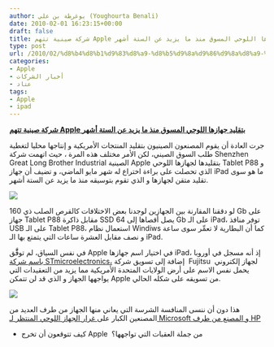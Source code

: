 ```yaml
---
author: يوغرطة بن علي (Youghourta Benali)
date: 2010-02-01 16:23:15+00:00
draft: false
title: شركة صينية تتهم Apple بتقليد جهازها اللوحي المسوق منذ ما يزيد عن الستة أشهر
type: post
url: /2010/02/%d8%b4%d8%b1%d9%83%d8%a9-%d8%b5%d9%8a%d9%86%d9%8a%d8%a9-%d8%aa%d8%aa%d9%87%d9%85-apple-%d8%a8%d8%aa%d9%82%d9%84%d9%8a%d8%af-%d8%ac%d9%87%d8%a7%d8%b2%d9%87%d8%a7-%d8%a7%d9%84%d9%84%d9%88%d8%ad%d9%8a/
categories:
- Apple
- أخبار الشركات
- عتاد
tags:
- Apple
- ipad
---
```


[**شركة صينية تتهم Apple بتقليد جهازها اللوحي المسوق منذ ما يزيد عن الستة أشهر**](https://www.it-scoop.com/2010/02/%d8%b4%d8%b1%d9%83%d8%a9-%d8%b5%d9%8a%d9%86%d9%8a%d8%a9-%d8%aa%d8%aa%d9%87%d9%85-apple-%d8%a8%d8%aa%d9%82%d9%84%d9%8a%d8%af-%d8%ac%d9%87%d8%a7%d8%b2%d9%87%d8%a7-%d8%a7%d9%84%d9%84%d9%88%d8%ad%d9%8a/)


جرت العادة أن يقوم المصنعون الصينيون بتقليد المنتجات الأمريكية و إنتاجها محليا لتغطية طلب السوق الصيني، لكن الأمر مختلف هذه المرة ، حيث اتهمت شركة Shenzhen Great Long Brother Industrial الصينية Apple بتقليدها لجهازها اللوحي Tablet P88 و الذي تحصلت على براءة اختراع له شهر مايو الماضي، و تضيف أن جهاز iPad ما هو سوى تقليد متقن لجهازها و الذي تقوم بتوسيقه منذ ما يزيد عن الستة أشهر.

[![](https://www.it-scoop.com/wp-content/uploads/2010/02/p88.jpg)
](https://www.it-scoop.com/2010/02/%d8%b4%d8%b1%d9%83%d8%a9-%d8%b5%d9%8a%d9%86%d9%8a%d8%a9-%d8%aa%d8%aa%d9%87%d9%85-apple-%d8%a8%d8%aa%d9%82%d9%84%d9%8a%d8%af-%d8%ac%d9%87%d8%a7%d8%b2%d9%87%d8%a7-%d8%a7%d9%84%d9%84%d9%88%d8%ad%d9%8a/)

لو دققنا المقارنة بين الجهازين لوجدنا بعض الاختلافات كالقرص الصلب ذي 160 Gb على جهاز Tablet P88 مقابل ذاكرة SSD يصل أقصاها إلى 64 Gb على الـ iPad، توفر منافذ USB على الـ Tablet P88، استعمال نظام Windiws كما أن البطارية لا تعمِّر سوى ساعة و نصف مقابل العشرة ساعات التي يتمتع بها الـ iPad.

في نفس السياق، لم توفَّّق Apple في اختيار اسم جهازها iPad، إذ أنه مسجل في أوروبا [باسم شركة STmicroelectronics،](https://www.it-scoop.com/2010/01/ipad-%D8%B9%D9%84%D8%A7%D9%85%D8%A9-%D8%AA%D8%AC%D8%A7%D8%B1%D9%8A%D8%A9-%D9%85%D8%B3%D8%AC%D9%84%D8%A9-%D8%B3%D9%84%D9%81%D8%A7-%D9%81%D9%8A-%D8%A3%D9%88%D8%B1%D9%88%D8%A8%D8%A7%D8%8C-%D9%84%D9%83/) إضافة إلى تسويق شركة  Fujitsu  لجهاز إلكتروني يحمل نفس الاسم على أرض الولايات المتحدة الأمريكية مما يزيد من التعقيدات التي يواجهها الجهاز و الذي قد لن تتمكن Apple من تسويقه على شكله الحالي.

[![](https://www.it-scoop.com/wp-content/uploads/2010/02/Fujitsu-ipad1001.jpg)
](https://www.it-scoop.com/2010/02/%d8%b4%d8%b1%d9%83%d8%a9-%d8%b5%d9%8a%d9%86%d9%8a%d8%a9-%d8%aa%d8%aa%d9%87%d9%85-apple-%d8%a8%d8%aa%d9%82%d9%84%d9%8a%d8%af-%d8%ac%d9%87%d8%a7%d8%b2%d9%87%d8%a7-%d8%a7%d9%84%d9%84%d9%88%d8%ad%d9%8a/)

هذا دون أن ننسى المنافسة الشرسة التي يعاني منها الجهاز من طرف العديد من المصنعين الكبار على[ غرار الجهاز اللوحي المنتظر لـ Microsoft و المصنع من طرف HP](https://www.it-scoop.com/2010/01/%D8%AC%D9%87%D8%A7%D8%B2-%D9%84%D9%88%D8%AD%D9%8A-%D8%B4%D8%A8%D9%8A%D9%87-%D8%A8%D8%A7%D9%84%D9%80-islate-%D9%84%D9%83%D9%86-%D9%87%D8%B0%D9%87-%D8%A7%D9%84%D9%85%D8%B1%D8%A9-%D9%85%D9%86-hp-%D9%88-m/)

- كيف تتوقعون أن تخرج Apple  من جملة العقبات التي تواجهها؟
